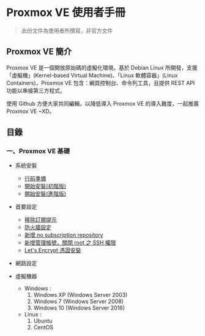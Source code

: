 Proxmox VE 使用者手冊
=
> 此份文件為使用者所撰寫，非官方文件

## Proxmox VE 簡介
Proxmox VE 是一個開放原始碼的虛擬化環境，基於 Debian Linux 所開發，支援「虛擬機」(Kernel-based Virtual Machine)、「Linux 軟體容器」(Linux Containers)，Proxmox VE 包含：網頁控制台、命令列工具，且提供 REST API 功能以串接第三方程式。

使用 Github 方便大家共同編輯，以降低導入 Proxmox VE 的導入難度，一起推廣 Proxmox VE ~XD。 

## 目錄

### 一、Proxmox VE 基礎

- 系統安裝
    - [行前準備](doc/01.installation.preparation.md)
    - [開始安裝(初階版)](doc/01.installation.basic.md)
    - [開始安裝(進階版)](doc/01.installation.advance.md)

- 首要設定
    - [移除訂閱提示](doc/02.settings.message.md)
    - [防火牆設定](doc/02.settings.firewall.md)
    - [新增 no subscription repository](doc/02.settings.aptrepo.md)
    - [新增管理帳號，關閉 root 之 SSH 權限](doc/02.settings.adminuser.md)
    - [Let's Encrypt 憑證安裝](doc/02.settings.ssl.md)

- 網路設定
- 虛擬機器
    - Windows :
        1. Windows XP (Windows Server 2003)
        2. Windows 7 (Windows Server 2008)
        3. Windows 10 (Windows Server 2016)
    - Linux :
        1. Ubuntu
        2. CentOS
